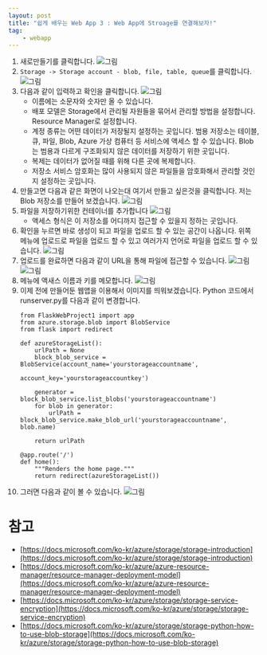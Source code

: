 ```yaml
---
layout: post
title: "쉽게 배우는 Web App 3 : Web App에 Stroage를 연결해보자!"
tag:
    - webapp
---
```


1. 새로만들기를 클릭합니다.
![그림](https://azureforbeginner.blob.core.windows.net/images/login_success.png)
2. `Storage -> Storage account - blob, file, table, queue`를 클릭합니다.
![그림](https://azureforbeginner.blob.core.windows.net/images/webapp-srotage.PNG)
3. 다음과 같이 입력하고 확인을 클릭합니다.
![그림](https://azureforbeginner.blob.core.windows.net/images/storage-create.PNG)
	* 이름에는 소문자와 숫자만 올 수 있습니다.
	* 배포 모델은 Storage에서 관리될 자원들을 묶어서 관리할 방법을 설정합니다. Resource Manager로 설정합니다.
	* 계정 종류는 어떤 데이터가 저장될지 설정하는 곳입니다. 범용 저장소는 테이블, 큐, 파일, Blob, Azure 가상 컴퓨터 등 서비스에 액세스 할 수 있습니다. Blob는 범용과 다르게 구조화되지 않은 데이터를 저장하기 위한 곳입니다.
	* 복제는 데이터가 없어질 때를 위해 다른 곳에 복제합니다.
	* 저장소 서비스 암호화는 많이 사용되지 않은 파일들을 암호화해서 관리할 것인지 설정하는 곳입니다.
4. 만들고면 다음과 같은 화면이 나오는대 여기서 만들고 싶은것을 클릭합니다. 저는 Blob 저장소를 만들어 보겠습니다.
![그림](https://azureforbeginner.blob.core.windows.net/images/webapp-blob.png)
5. 파일을 저장하기위한 컨테이너를 추가합니다
![그림](https://azureforbeginner.blob.core.windows.net/images/webapp-create-container.png)
	* 액세스 형식은 이 저장소를 어디까지 접근할 수 있을지 정하는 곳입니다.
6. 확인을 누르면 바로 생성이 되고 파일을 업로드 할 수 있는 공간이 나옵니다. 위쪽 메뉴에 업로드로 파일을 업로드 할 수 있고 여러가지 언어로 파일을 업로드 할 수 있습니다.
![그림](https://azureforbeginner.blob.core.windows.net/images/webapp-file-upload.png)
7. 업로드를 완료하면 다음과 같이 URL을 통해 파일에 접근할 수 있습니다.
![그림](https://azureforbeginner.blob.core.windows.net/images/webapp-upload-success.png)
![그림](https://azureforbeginner.blob.core.windows.net/images/webapp-storage-success.png)
8. 메뉴에 액새스 이름과 키를 메모합니다.
![그림](https://azureforbeginner.blob.core.windows.net/images/webapp-storage-key.png)
9. 이제 전에 만들어둔 웹앱을 이용해서 이미지를 띄워보겠습니다. Python 코드에서 runserver.py를 다음과 같이 변경합니다.
	```
	from FlaskWebProject1 import app
	from azure.storage.blob import BlobService
	from flask import redirect
	
	def azureStorageList():
	    urlPath = None
	    block_blob_service = BlobService(account_name='yourstorageaccountname',
	                                     account_key='yourstorageaccountkey')
	
	    generator = block_blob_service.list_blobs('yourstorageaccountname')
	    for blob in generator:
	        urlPath = block_blob_service.make_blob_url('yourstorageaccountname', blob.name)
	
	    return urlPath
	
	@app.route('/')
	def home():
	    """Renders the home page."""
	    return redirect(azureStorageList())
	```
10. 그러면 다음과 같이 볼 수 있습니다.
![그림](https://azureforbeginner.blob.core.windows.net/images/webapp-storage-webapp.png)

# 참고
* [https://docs.microsoft.com/ko-kr/azure/storage/storage-introduction](https://docs.microsoft.com/ko-kr/azure/storage/storage-introduction)
* [https://docs.microsoft.com/ko-kr/azure/azure-resource-manager/resource-manager-deployment-model](https://docs.microsoft.com/ko-kr/azure/azure-resource-manager/resource-manager-deployment-model)
* [https://docs.microsoft.com/ko-kr/azure/storage/storage-service-encryption](https://docs.microsoft.com/ko-kr/azure/storage/storage-service-encryption)
* [https://docs.microsoft.com/ko-kr/azure/storage/storage-python-how-to-use-blob-storage](https://docs.microsoft.com/ko-kr/azure/storage/storage-python-how-to-use-blob-storage)
